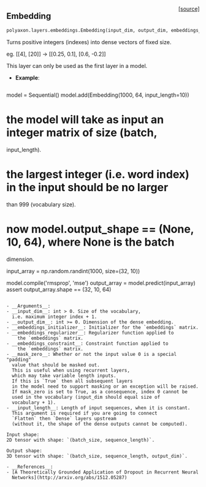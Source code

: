 <span style="float:right;">[[source]](https://github.com/polyaxon/polyaxon-docs/blob/master/polyaxon/layers/embeddings.py#L14)</span>
## Embedding

```python
polyaxon.layers.embeddings.Embedding(input_dim, output_dim, embeddings_initializer='uniform', embeddings_regularizer=None, activity_regularizer=None, embeddings_constraint=None, mask_zero=False, input_length=None)
```

Turns positive integers (indexes) into dense vectors of fixed size.

  eg. [[4], [20]] -> [[0.25, 0.1], [0.6, -0.2]]

  This layer can only be used as the first layer in a model.

- __Example__:

  ```python
model = Sequential()
model.add(Embedding(1000, 64, input_length=10))
# the model will take as input an integer matrix of size (batch,
input_length).
# the largest integer (i.e. word index) in the input should be no larger
than 999 (vocabulary size).
# now model.output_shape == (None, 10, 64), where None is the batch
dimension.

input_array = np.random.randint(1000, size=(32, 10))

model.compile('rmsprop', 'mse')
output_array = model.predict(input_array)
assert output_array.shape == (32, 10, 64)
  ```

- __Arguments__:
  - __input_dim__: int > 0. Size of the vocabulary,
	i.e. maximum integer index + 1.
  - __output_dim__: int >= 0. Dimension of the dense embedding.
  - __embeddings_initializer__: Initializer for the `embeddings` matrix.
  - __embeddings_regularizer__: Regularizer function applied to
	  the `embeddings` matrix.
  - __embeddings_constraint__: Constraint function applied to
	  the `embeddings` matrix.
  - __mask_zero__: Whether or not the input value 0 is a special "padding"
	value that should be masked out.
	This is useful when using recurrent layers,
	which may take variable length inputs.
	If this is `True` then all subsequent layers
	in the model need to support masking or an exception will be raised.
	If mask_zero is set to True, as a consequence, index 0 cannot be
	used in the vocabulary (input_dim should equal size of
	vocabulary + 1).
  - __input_length__: Length of input sequences, when it is constant.
	This argument is required if you are going to connect
	`Flatten` then `Dense` layers upstream
	(without it, the shape of the dense outputs cannot be computed).

  Input shape:
  2D tensor with shape: `(batch_size, sequence_length)`.

  Output shape:
  3D tensor with shape: `(batch_size, sequence_length, output_dim)`.

- __References__:
  - [A Theoretically Grounded Application of Dropout in Recurrent Neural
	Networks](http://arxiv.org/abs/1512.05287)
  